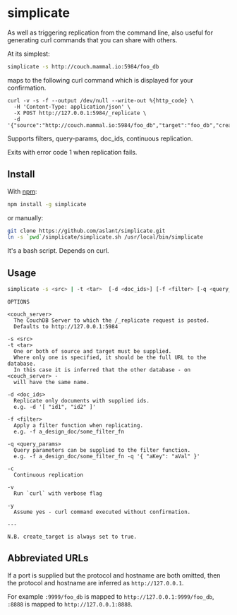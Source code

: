 # simplicate

As well as triggering replication from the command line, also useful for generating
curl commands that you can share with others.

At its simplest:

```bash
simplicate -s http://couch.mammal.io:5984/foo_db
```

maps to the following curl command which is displayed for your confirmation.

```
curl -v -s -f --output /dev/null --write-out %{http_code} \
  -H 'Content-Type: application/json' \
  -X POST http://127.0.0.1:5984/_replicate \
  -d '{"source":"http://couch.mammal.io:5984/foo_db","target":"foo_db","create_target":true}'
```

Supports filters, query-params, doc_ids, continuous replication.

Exits with error code 1 when replication fails.

## Install

With [npm](//npmjs.org):

```sh
npm install -g simplicate
```

or manually:

```sh
git clone https://github.com/aslant/simplicate.git
ln -s `pwd`/simplicate/simplicate.sh /usr/local/bin/simplicate
```

It's a bash script. Depends on curl.

## Usage

```bash
simplicate -s <src> | -t <tar>  [-d <doc_ids>] [-f <filter> [-q <query_params>]] [-c] [-v] [-y] [<couch_server>]
```

```
OPTIONS

<couch_server>
  The CouchDB Server to which the /_replicate request is posted.
  Defaults to http://127.0.0.1:5984

-s <src>
-t <tar>
  One or both of source and target must be supplied.
  Where only one is specified, it should be the full URL to the database.
  In this case it is inferred that the other database - on <couch_server> - 
  will have the same name.

-d <doc_ids>
  Replicate only documents with supplied ids.
  e.g. -d '[ "id1", "id2" ]'

-f <filter>
  Apply a filter function when replicating.
  e.g. -f a_design_doc/some_filter_fn

-q <query_params>
  Query parameters can be supplied to the filter function.
  e.g. -f a_design_doc/some_filter_fn -q '{ "aKey": "aVal" }'

-c
  Continuous replication

-v
  Run `curl` with verbose flag

-y
  Assume yes - curl command executed without confirmation.

---

N.B. create_target is always set to true.
```

## Abbreviated URLs

If a port is supplied but the protocol and hostname are both omitted, then the protocol and hostname are inferred as `http://127.0.0.1`.

For example `:9999/foo_db` is mapped to `http://127.0.0.1:9999/foo_db`, `:8888` is mapped to `http://127.0.0.1:8888`.

